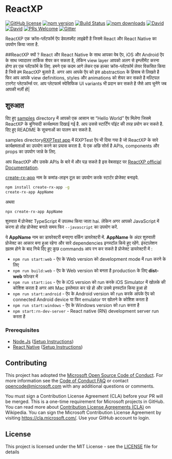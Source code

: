 # ReactXP

[![GitHub license](https://img.shields.io/badge/license-MIT-blue.svg?style=flat-square)](https://github.com/Microsoft/reactxp/blob/master/LICENSE) [![npm version](https://img.shields.io/npm/v/reactxp.svg?style=flat-square)](https://www.npmjs.com/package/reactxp) [![Build Status](https://img.shields.io/travis/Microsoft/reactxp/master.svg?style=flat-square)](https://travis-ci.org/Microsoft/reactxp) [![npm downloads](https://img.shields.io/npm/dm/reactxp.svg?style=flat-square)](https://www.npmjs.com/package/reactxp) [![David](https://img.shields.io/david/Microsoft/reactxp.svg?style=flat-square)](https://github.com/Microsoft/reactxp) [![David](https://img.shields.io/david/dev/Microsoft/reactxp.svg?style=flat-square)](https://github.com/Microsoft/reactxp) [![PRs Welcome](https://img.shields.io/badge/PRs-welcome-brightgreen.svg?style=flat-square)](https://github.com/Microsoft/reactxp#contributing) [![Gitter](https://img.shields.io/gitter/room/nwjs/nw.js.svg?style=flat-square)](https://gitter.im/msreactxp/Lobby)

ReactXP एक क्रॉस-प्लॅटफॉर्म ऍप डेवलपमेंट लाइब्रेरी है जिसमे React और React Native का उपयोग किया जाता है. 

##ReactXP क्यों ?
React और React Native के साथ आपका वेब ऍप, iOS और Android ऍप के साथ ज्यादातर तार्किक शेयर कर सकता है, लेकिन view layer आपको अलग से  इम्प्लीमेंट करना होगा हर एक प्लॅटफॉर्म के लिए. हमने एक कदम आगे लेकर एक हल्का क्रॉस-प्लॅटफॉर्म लेयर विकसित किया है जिसे हम ReactXP बुलाते है. अगर आप  आपके ऍप को इस abstraction के हिसाब से लिखते है फिर आप आपके view definitions, styles और animations को शेयर कर सकते है मल्टिपल टारगेट प्लेटफॉर्म्स पर. आप प्लेटफार्म स्पेसिफिक UI variants भी प्रदान कर सकते है जैसे आप चुनेंगे जब आपकी मर्ज़ी हो|

## शुरुआत
दिए हुए [samples](/samples) directory में आपको एक आसान सा “Hello World” ऍप मिलेगा जिसमे ReactXP के बुनियादी कार्यक्षमता दिखाई गई है. आप उससे स्टार्टिंग पॉइंट की तरह प्रयोग कर सकते है. दिए हुए README के सूचनाओं का पालन कर सकते है.

samples directory[RXPTest app](/samples/RXPTest) में RXPTest ऍप भी दिया गया है जो ReactXP के सारे कार्यक्षमताओं का उपयोग करने का प्रयास करता है.
ये एक अछि सोर्स है APIs, components और props का उपयोग जान्ने के लिए.

आप ReactXP और उसके APIs के बारे में और पड़ सकते है इस वेबसाइट पर [ReactXP official Documentation](https://microsoft.github.io/reactxp/docs/getting-started.html).

[create-rx-app](https://github.com/a-tarasyuk/create-rx-app) नाम के कमांड-लाइन टूल का उपयोग करके स्टार्टर प्रोजेक्ट बनाइये.

```sh
npm install create-rx-app -g
create-rx-app AppName
```

अथवा

```sh
npx create-rx-app AppName
```
शुरुवात में प्रोजेक्ट TypeScript में उपलब्ध किया जाता hai. लेकिन अगर आपको JavaScript में  करना हो तोह प्रोजेक्ट बनाते समय फिर `--javascript` का  उपयोग  करें.

ये **AppName** नाम का डायरेक्टरी बनाएगा वर्किंग डायरेक्टरी में. **AppName** के अंदर शुरुवाती प्रोजेक्ट का आकार बना हुआ रहेगा और सारे dependencies इनस्टॉल किये हुए रहेंगे. इंस्टालेशन ख़तम होने के बाद निचे दिए हुए कुछ commands आप रन कर सकते है प्रोजेक्ट डायरेक्टरी में :

- `npm run start:web` - ऍप के Web version को development mode में run करने के लिए
- `npm run build:web` - ऍप के Web version को बनता है production के लिए **dist-web** फोल्डर में
- `npm run start:ios` - ऍप के iOS version को run करके iOS Simulator में खोलके की कोशिश करता है अगर आप Mac इस्तेमाल कर रहे हो और उसमे इनस्टॉल किया हुआ हो
- `npm run start:android` - ऍप के Android version को run करके आपके ऍप को connected Android device या फिर emulator पर खोलने के कोशिश करता है
- `npm run start:windows` - ऍप के Windows version को run करता है
- `npm start:rn-dev-server` - React native (RN) development server run करता है

### Prerequisites
* [Node.Js](https://nodejs.org/) ([Setup Instructions](https://nodejs.org/en/download/package-manager/))
* [React Native](https://facebook.github.io/react-native/) ([Setup Instructions](https://facebook.github.io/react-native/docs/getting-started))

## Contributing

This project has adopted the [Microsoft Open Source Code of Conduct](https://opensource.microsoft.com/codeofconduct/). For more information see the [Code of Conduct FAQ](https://opensource.microsoft.com/codeofconduct/faq/) or contact [opencode@microsoft.com](mailto:opencode@microsoft.com) with any additional questions or comments.

You must sign a Contribution License Agreement (CLA) before your PR will be merged. This is a one-time requirement for Microsoft projects in GitHub. You can read more about [Contribution License Agreements (CLA)](https://en.wikipedia.org/wiki/Contributor_License_Agreement) on Wikipedia. You can sign the Microsoft Contribution License Agreement by visiting https://cla.microsoft.com/. Use your GitHub account to login.

## License
This project is licensed under the MIT License - see the [LICENSE](LICENSE) file for details
